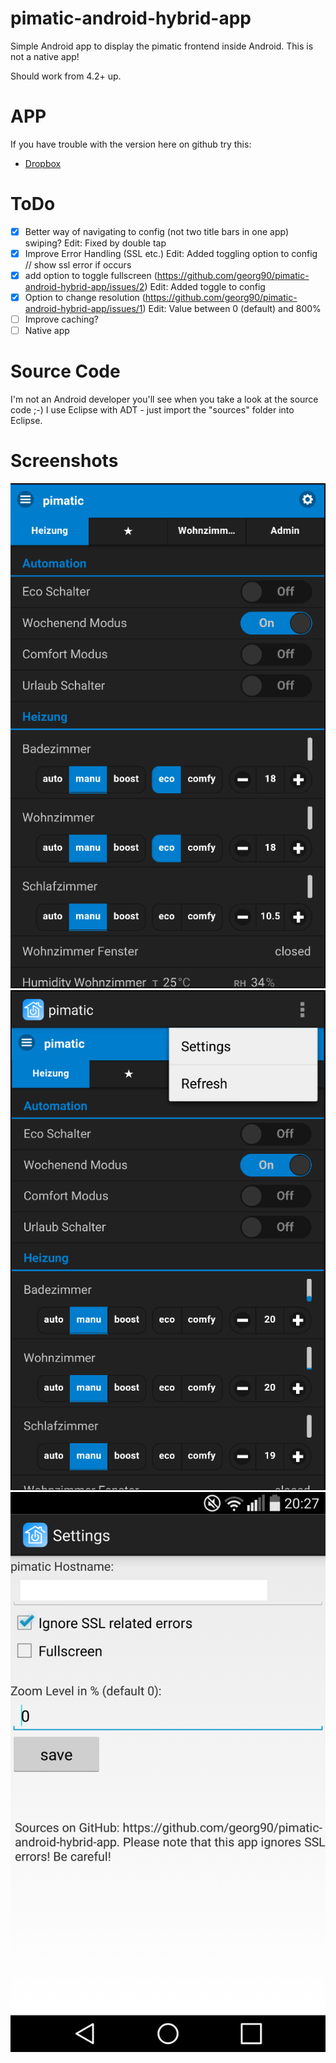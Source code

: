 # pimatic-android-hybrid-app

Simple Android app to display the pimatic frontend inside Android.
This is not a native app!

Should work from 4.2+ up.

# APP
If you have trouble with the version here on github try this: 

- [Dropbox](https://www.dropbox.com/s/s6qk95526yd6lmu/pimatic.apk?dl=0)

# ToDo

- [x] Better way of navigating to config (not two title bars in one app) swiping? Edit: Fixed by double tap
- [x] Improve Error Handling (SSL etc.) Edit: Added toggling option to config // show ssl error if occurs
- [x] add option to toggle fullscreen (https://github.com/georg90/pimatic-android-hybrid-app/issues/2) Edit: Added toggle to config
- [x] Option to change resolution (https://github.com/georg90/pimatic-android-hybrid-app/issues/1) Edit: Value between 0 (default) and 800%
- [ ] Improve caching?
- [ ] Native app

# Source Code

I'm not an Android developer you'll see when you take a look at the source code ;-) 
I use Eclipse with ADT - just import the "sources" folder into Eclipse.

# Screenshots
![screen1](https://raw.githubusercontent.com/georg90/pimatic-android-hybrid-app/master/screenshots/screen2.png)
![screen2](https://raw.githubusercontent.com/georg90/pimatic-android-hybrid-app/master/screenshots/screen3.PNG)
![screen3](https://raw.githubusercontent.com/georg90/pimatic-android-hybrid-app/master/screenshots/screen1.png)
